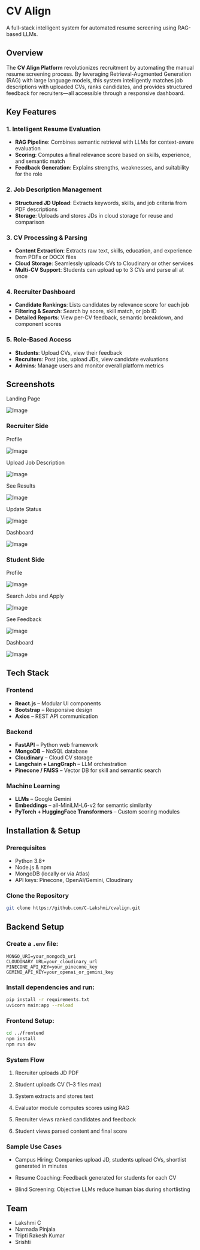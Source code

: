 # CV Align  
A full-stack intelligent system for automated resume screening using RAG-based LLMs.

## Overview  
The **CV Align Platform** revolutionizes recruitment by automating the manual resume screening process. By leveraging Retrieval-Augmented Generation (RAG) with large language models, this system intelligently matches job descriptions with uploaded CVs, ranks candidates, and provides structured feedback for recruiters—all accessible through a responsive dashboard.

## Key Features

### 1. Intelligent Resume Evaluation
- **RAG Pipeline**: Combines semantic retrieval with LLMs for context-aware evaluation  
- **Scoring**: Computes a final relevance score based on skills, experience, and semantic match  
- **Feedback Generation**: Explains strengths, weaknesses, and suitability for the role  

### 2. Job Description Management
- **Structured JD Upload**: Extracts keywords, skills, and job criteria from PDF descriptions  
- **Storage**: Uploads and stores JDs in cloud storage for reuse and comparison  

### 3. CV Processing & Parsing
- **Content Extraction**: Extracts raw text, skills, education, and experience from PDFs or DOCX files  
- **Cloud Storage**: Seamlessly uploads CVs to Cloudinary or other services  
- **Multi-CV Support**: Students can upload up to 3 CVs and parse all at once  

### 4. Recruiter Dashboard
- **Candidate Rankings**: Lists candidates by relevance score for each job  
- **Filtering & Search**: Search by score, skill match, or job ID  
- **Detailed Reports**: View per-CV feedback, semantic breakdown, and component scores  

### 5. Role-Based Access
- **Students**: Upload CVs, view their feedback  
- **Recruiters**: Post jobs, upload JDs, view candidate evaluations  
- **Admins**: Manage users and monitor overall platform metrics

## Screenshots

Landing Page

![Image](https://github.com/user-attachments/assets/399d0160-7fac-4411-9bb2-fcd8c27cfec6)

### Recruiter Side

Profile

![Image](https://github.com/user-attachments/assets/3c0758f6-6e2a-4de1-9cb0-98054f0a1299)

Upload Job Description

![Image](https://github.com/user-attachments/assets/187172fb-fb23-4c32-ba9b-45098c0567b7)

See Results

![Image](https://github.com/user-attachments/assets/22d4a2a6-7385-46c6-a66f-bb79ab40b9cc)

Update Status

![Image](https://github.com/user-attachments/assets/dda0ced4-3df2-402d-a971-2cae2b541fab)

Dashboard

![Image](https://github.com/user-attachments/assets/d3662e58-84a5-424b-bcb1-61d066c03dc4)

### Student Side

Profile

![Image](https://github.com/user-attachments/assets/3dde9142-5c15-46e4-a31d-82876b405186)

Search Jobs and Apply

![Image](https://github.com/user-attachments/assets/5fd69191-f38f-454e-88bf-1d8c4ef6ab18)

See Feedback

![Image](https://github.com/user-attachments/assets/dc105b77-5c7b-4be0-9e2c-f381185431c6)

Dashboard

![Image](https://github.com/user-attachments/assets/fd6cbd85-5e6c-42b5-8a32-77b72875f0a6)

## Tech Stack

### Frontend
- **React.js** – Modular UI components  
- **Bootstrap** – Responsive design  
- **Axios** – REST API communication  

### Backend
- **FastAPI** – Python web framework  
- **MongoDB** – NoSQL database  
- **Cloudinary** – Cloud CV storage  
- **Langchain + LangGraph** – LLM orchestration  
- **Pinecone / FAISS** – Vector DB for skill and semantic search  

### Machine Learning
- **LLMs** – Google Gemini  
- **Embeddings** – all-MiniLM-L6-v2 for semantic similarity  
- **PyTorch + HuggingFace Transformers** – Custom scoring modules  

## Installation & Setup

### Prerequisites
- Python 3.8+  
- Node.js & npm  
- MongoDB (locally or via Atlas)  
- API keys: Pinecone, OpenAI/Gemini, Cloudinary  

### Clone the Repository
```bash
git clone https://github.com/C-Lakshmi/cvalign.git
```
## Backend Setup

### Create a `.env` file:
```env
MONGO_URI=your_mongodb_uri  
CLOUDINARY_URL=your_cloudinary_url  
PINECONE_API_KEY=your_pinecone_key  
GEMINI_API_KEY=your_openai_or_gemini_key  
```

### Install dependencies and run:
```bash
pip install -r requirements.txt
uvicorn main:app --reload
```

### Frontend Setup:
```bash
cd ../frontend
npm install
npm run dev
```

### System Flow
1. Recruiter uploads JD PDF

2. Student uploads CV (1–3 files max)

3. System extracts and stores text

4. Evaluator module computes scores using RAG

5. Recruiter views ranked candidates and feedback

6. Student views parsed content and final score

### Sample Use Cases
- Campus Hiring: Companies upload JD, students upload CVs, shortlist generated in minutes

- Resume Coaching: Feedback generated for students for each CV

- Blind Screening: Objective LLMs reduce human bias during shortlisting

## Team
- Lakshmi C    
- Narmada Pinjala
- Tripti Rakesh Kumar
- Srishti

